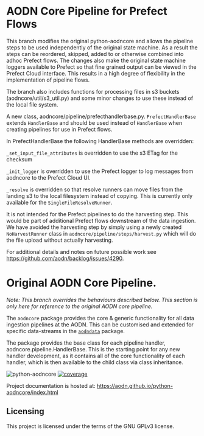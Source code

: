 # AODN Core Pipeline for Prefect Flows

This branch modifies the original python-aodncore and allows the pipeline steps to be used independently of the original state machine. As a result the steps can be reordered, skipped, added to or otherwise combined into adhoc Prefect flows. The changes also make the original state machine loggers available to Prefect so that fine grained output can be viewed in the Prefect Cloud interface. This results in a high degree of flexibility in the implementation of pipeline flows.

The branch also includes functions for processing files in s3 buckets (aodncore/util/s3_util.py) and some minor changes to use these instead of the local file system.

A new class, aodncore/pipeline/prefecthandlerbase.py. `PrefectHandlerBase` extends `HandlerBase` and should be used instead of `HandlerBase` when creating pipelines for use in Prefect flows.

In PrefectHandlerBase the following HandlerBase methods are overridden:

`_set_input_file_attributes` is overridden to use the s3 ETag for the checksum

`_init_logger` is overridden to use the Prefect logger to log messages from aodncore to the Prefect Cloud UI.
 
`_resolve` is overridden so that resolve runners can move files from the landing s3 to the local filesystem instead of copying. This is currently only available for the `SingleFileResolveRunner`.

It is not intended for the Prefect pipelines to do the harvesting step. This would be part of additional Prefect flows downstream of the data ingestion. We have avoided the harvesting step by simply using a newly created `NoHarvestRunner` class in `aodncore/pipeline/steps/harvest.py` which will do the file upload without actually harvesting.

For additional details and notes on future possible work see https://github.com/aodn/backlog/issues/4290.

# Original AODN Core Pipeline. 

*Note: This branch overrides the behaviours described below. This section is only here for reference to the original AODN core pipeline.*

The `aodncore` package provides the core & generic functionality for all data ingestion pipelines at the AODN. This can be customised and extended for specific data-streams in the [`aodndata`](https://github.com/aodn/python-aodndata) package.

The package provides the base class for each pipeline handler, aodncore.pipeline.HandlerBase. This is the starting point for any new handler development, as it contains all of the core functionality of each handler, which is then available to the child class via class inheritance.

![python-aodncore](https://github.com/aodn/python-aodncore/workflows/python-aodncore/badge.svg)
[![coverage](https://codecov.io/gh/aodn/python-aodncore/branch/master/graph/badge.svg)](https://codecov.io/gh/aodn/python-aodncore)

Project documentation is hosted at: https://aodn.github.io/python-aodncore/index.html
## Licensing
This project is licensed under the terms of the GNU GPLv3 license.
